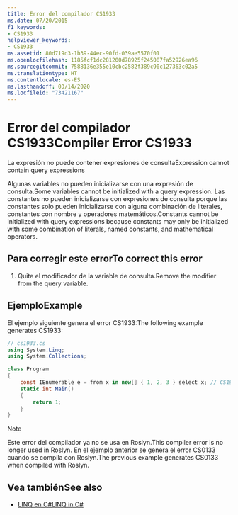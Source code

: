 ```yaml
---
title: Error del compilador CS1933
ms.date: 07/20/2015
f1_keywords:
- CS1933
helpviewer_keywords:
- CS1933
ms.assetid: 80d719d3-1b39-44ec-90fd-039ae5570f01
ms.openlocfilehash: 1185fcf1dc281200d78925f245087fa52926ea96
ms.sourcegitcommit: 7588136e355e10cbc2582f389c90c127363c02a5
ms.translationtype: HT
ms.contentlocale: es-ES
ms.lasthandoff: 03/14/2020
ms.locfileid: "73421167"
---
```

# <a name="compiler-error-cs1933"></a><span data-ttu-id="71f37-102">Error del compilador CS1933</span><span class="sxs-lookup"><span data-stu-id="71f37-102">Compiler Error CS1933</span></span>

<span data-ttu-id="71f37-103">La expresión no puede contener expresiones de consulta</span><span class="sxs-lookup"><span data-stu-id="71f37-103">Expression cannot contain query expressions</span></span>

 <span data-ttu-id="71f37-104">Algunas variables no pueden inicializarse con una expresión de consulta.</span><span class="sxs-lookup"><span data-stu-id="71f37-104">Some variables cannot be initialized with a query expression.</span></span> <span data-ttu-id="71f37-105">Las constantes no pueden inicializarse con expresiones de consulta porque las constantes solo pueden inicializarse con alguna combinación de literales, constantes con nombre y operadores matemáticos.</span><span class="sxs-lookup"><span data-stu-id="71f37-105">Constants cannot be initialized with query expressions because constants may only be initialized with some combination of literals, named constants, and mathematical operators.</span></span>

## <a name="to-correct-this-error"></a><span data-ttu-id="71f37-106">Para corregir este error</span><span class="sxs-lookup"><span data-stu-id="71f37-106">To correct this error</span></span>  

1. <span data-ttu-id="71f37-107">Quite el modificador de la variable de consulta.</span><span class="sxs-lookup"><span data-stu-id="71f37-107">Remove the modifier from the query variable.</span></span>

## <a name="example"></a><span data-ttu-id="71f37-108">Ejemplo</span><span class="sxs-lookup"><span data-stu-id="71f37-108">Example</span></span>

 <span data-ttu-id="71f37-109">El ejemplo siguiente genera el error CS1933:</span><span class="sxs-lookup"><span data-stu-id="71f37-109">The following example generates CS1933:</span></span>

```csharp
// cs1933.cs
using System.Linq;
using System.Collections;

class Program
{
    const IEnumerable e = from x in new[] { 1, 2, 3 } select x; // CS1933
    static int Main()
    {
        return 1;
    }
}
```

> [!NOTE]
> <span data-ttu-id="71f37-110">Este error del compilador ya no se usa en Roslyn.</span><span class="sxs-lookup"><span data-stu-id="71f37-110">This compiler error is no longer used in Roslyn.</span></span> <span data-ttu-id="71f37-111">En el ejemplo anterior se genera el error CS0133 cuando se compila con Roslyn.</span><span class="sxs-lookup"><span data-stu-id="71f37-111">The previous example generates CS0133 when compiled with Roslyn.</span></span>

## <a name="see-also"></a><span data-ttu-id="71f37-112">Vea también</span><span class="sxs-lookup"><span data-stu-id="71f37-112">See also</span></span>

- [<span data-ttu-id="71f37-113">LINQ en C#</span><span class="sxs-lookup"><span data-stu-id="71f37-113">LINQ in C#</span></span>](../../linq/index.md)
